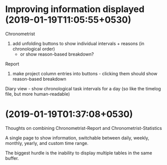 # Improving information displayed (2019-01-19T11:05:55+0530)
Chronometrist
1. add unfolding buttons to show individual intervals + reasons (in chronological order)
   - or show reason-based breakdown?

Report
1. make project column entries into buttons - clicking them should show reason-based breakdown

Diary view - show chronological task intervals for a day (so like the timelog file, but more human-readable)

# (2019-01-19T01:37:08+0530)
Thoughts on combining Chronometrist-Report and Chronometrist-Statistics

A single page to show information, switchable between daily, weekly, monthly, yearly, and custom time range.

The biggest hurdle is the inability to display multiple tables in the same buffer.
